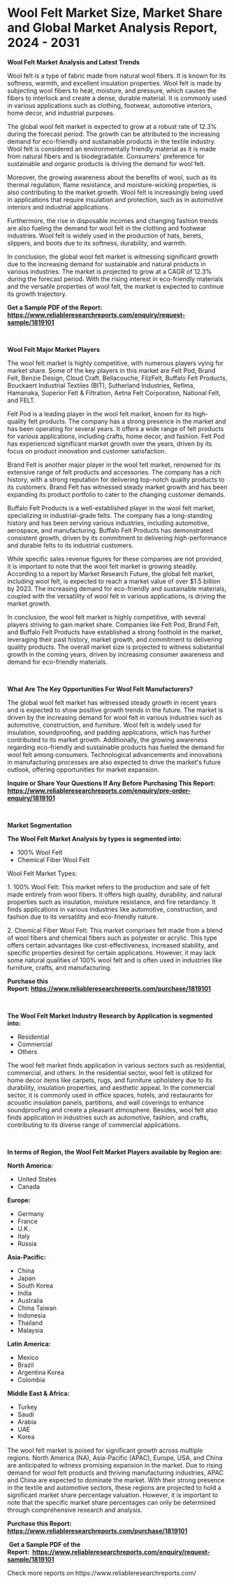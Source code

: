 <p><h1>Wool Felt Market Size, Market Share and Global Market Analysis Report, 2024 - 2031</h1></p><p><strong>Wool Felt Market Analysis and Latest Trends</strong></p>
<p><p>Wool felt is a type of fabric made from natural wool fibers. It is known for its softness, warmth, and excellent insulation properties. Wool felt is made by subjecting wool fibers to heat, moisture, and pressure, which causes the fibers to interlock and create a dense, durable material. It is commonly used in various applications such as clothing, footwear, automotive interiors, home decor, and industrial purposes.</p><p>The global wool felt market is expected to grow at a robust rate of 12.3% during the forecast period. The growth can be attributed to the increasing demand for eco-friendly and sustainable products in the textile industry. Wool felt is considered an environmentally friendly material as it is made from natural fibers and is biodegradable. Consumers' preference for sustainable and organic products is driving the demand for wool felt.</p><p>Moreover, the growing awareness about the benefits of wool, such as its thermal regulation, flame resistance, and moisture-wicking properties, is also contributing to the market growth. Wool felt is increasingly being used in applications that require insulation and protection, such as in automotive interiors and industrial applications.</p><p>Furthermore, the rise in disposable incomes and changing fashion trends are also fueling the demand for wool felt in the clothing and footwear industries. Wool felt is widely used in the production of hats, berets, slippers, and boots due to its softness, durability, and warmth.</p><p>In conclusion, the global wool felt market is witnessing significant growth due to the increasing demand for sustainable and natural products in various industries. The market is projected to grow at a CAGR of 12.3% during the forecast period. With the rising interest in eco-friendly materials and the versatile properties of wool felt, the market is expected to continue its growth trajectory.</p></p>
<p><strong>Get a Sample PDF of the Report:&nbsp; <a href="https://www.reliableresearchreports.com/enquiry/request-sample/1819101">https://www.reliableresearchreports.com/enquiry/request-sample/1819101</a></strong></p>
<p>&nbsp;</p>
<p><strong>Wool Felt Major Market Players</strong></p>
<p><p>The wool felt market is highly competitive, with numerous players vying for market share. Some of the key players in this market are Felt Pod, Brand Felt, Benzie Design, Cloud Craft, Bellacouche, FilzFelt, Buffalo Felt Products, Bouckaert Industrial Textiles (BIT), Sutherland Industries, Refima, Hamanaka, Superior Felt & Filtration, Aetna Felt Corporation, National Felt, and FELT.</p><p>Felt Pod is a leading player in the wool felt market, known for its high-quality felt products. The company has a strong presence in the market and has been operating for several years. It offers a wide range of felt products for various applications, including crafts, home decor, and fashion. Felt Pod has experienced significant market growth over the years, driven by its focus on product innovation and customer satisfaction.</p><p>Brand Felt is another major player in the wool felt market, renowned for its extensive range of felt products and accessories. The company has a rich history, with a strong reputation for delivering top-notch quality products to its customers. Brand Felt has witnessed steady market growth and has been expanding its product portfolio to cater to the changing customer demands.</p><p>Buffalo Felt Products is a well-established player in the wool felt market, specializing in industrial-grade felts. The company has a long-standing history and has been serving various industries, including automotive, aerospace, and manufacturing. Buffalo Felt Products has demonstrated consistent growth, driven by its commitment to delivering high-performance and durable felts to its industrial customers.</p><p>While specific sales revenue figures for these companies are not provided, it is important to note that the wool felt market is growing steadily. According to a report by Market Research Future, the global felt market, including wool felt, is expected to reach a market value of over $1.5 billion by 2023. The increasing demand for eco-friendly and sustainable materials, coupled with the versatility of wool felt in various applications, is driving the market growth.</p><p>In conclusion, the wool felt market is highly competitive, with several players striving to gain market share. Companies like Felt Pod, Brand Felt, and Buffalo Felt Products have established a strong foothold in the market, leveraging their past history, market growth, and commitment to delivering quality products. The overall market size is projected to witness substantial growth in the coming years, driven by increasing consumer awareness and demand for eco-friendly materials.</p></p>
<p>&nbsp;</p>
<p><strong>What Are The Key Opportunities For Wool Felt Manufacturers?</strong></p>
<p><p>The global wool felt market has witnessed steady growth in recent years and is expected to show positive growth trends in the future. The market is driven by the increasing demand for wool felt in various industries such as automotive, construction, and furniture. Wool felt is widely used for insulation, soundproofing, and padding applications, which has further contributed to its market growth. Additionally, the growing awareness regarding eco-friendly and sustainable products has fueled the demand for wool felt among consumers. Technological advancements and innovations in manufacturing processes are also expected to drive the market's future outlook, offering opportunities for market expansion.</p></p>
<p><strong>Inquire or Share Your Questions If Any Before Purchasing This Report: <a href="https://www.reliableresearchreports.com/enquiry/pre-order-enquiry/1819101">https://www.reliableresearchreports.com/enquiry/pre-order-enquiry/1819101</a></strong></p>
<p>&nbsp;</p>
<p><strong>Market Segmentation</strong></p>
<p><strong>The Wool Felt Market Analysis by types is segmented into:</strong></p>
<p><ul><li>100% Wool Felt</li><li>Chemical Fiber Wool Felt</li></ul></p>
<p><p>Wool Felt Market Types: </p><p>1. 100% Wool Felt: This market refers to the production and sale of felt made entirely from wool fibers. It offers high quality, durability, and natural properties such as insulation, moisture resistance, and fire retardancy. It finds applications in various industries like automotive, construction, and fashion due to its versatility and eco-friendly nature.</p><p>2. Chemical Fiber Wool Felt: This market comprises felt made from a blend of wool fibers and chemical fibers such as polyester or acrylic. This type offers certain advantages like cost-effectiveness, increased stability, and specific properties desired for certain applications. However, it may lack some natural qualities of 100% wool felt and is often used in industries like furniture, crafts, and manufacturing.</p></p>
<p><strong>Purchase this Report:&nbsp;<a href="https://www.reliableresearchreports.com/purchase/1819101">https://www.reliableresearchreports.com/purchase/1819101</a></strong></p>
<p>&nbsp;</p>
<p><strong>The Wool Felt Market Industry Research by Application is segmented into:</strong></p>
<p><ul><li>Residential</li><li>Commercial</li><li>Others</li></ul></p>
<p><p>The wool felt market finds application in various sectors such as residential, commercial, and others. In the residential sector, wool felt is utilized for home decor items like carpets, rugs, and furniture upholstery due to its durability, insulation properties, and aesthetic appeal. In the commercial sector, it is commonly used in office spaces, hotels, and restaurants for acoustic insulation panels, partitions, and wall coverings to enhance soundproofing and create a pleasant atmosphere. Besides, wool felt also finds application in industries such as automotive, fashion, and crafts, contributing to its diverse range of commercial applications.</p></p>
<p>&nbsp;</p>
<p><strong>In terms of Region, the Wool Felt Market Players available by Region are:</strong></p>
<p>
    <p> <strong> North America: </strong>
        <ul>
            <li>United States</li>
            <li>Canada</li>
        </ul>
        </p> 
    <p> <strong> Europe: </strong>
        <ul>
            <li>Germany</li>
            <li>France</li>
            <li>U.K.</li>
            <li>Italy</li>
            <li>Russia</li>
        </ul>
        </p> 
    <p> <strong> Asia-Pacific: </strong>
        <ul>
            <li>China</li>
            <li>Japan</li>
            <li>South Korea</li>
            <li>India</li>
            <li>Australia</li>
            <li>China Taiwan</li>
            <li>Indonesia</li>
            <li>Thailand</li>
            <li>Malaysia</li>
        </ul>
        </p> 
    <p> <strong> Latin America: </strong>
        <ul>
            <li>Mexico</li>
            <li>Brazil</li>
            <li>Argentina Korea</li>
            <li>Colombia</li>
        </ul>
        </p> 
    <p> <strong> Middle East & Africa: </strong>
        <ul>
            <li>Turkey</li>
            <li>Saudi</li>
            <li>Arabia</li>
            <li>UAE</li>
            <li>Korea</li>
        </ul>
    </p>
    </p>
<p><p>The wool felt market is poised for significant growth across multiple regions. North America (NA), Asia-Pacific (APAC), Europe, USA, and China are anticipated to witness promising expansion in the market. Due to rising demand for wool felt products and thriving manufacturing industries, APAC and China are expected to dominate the market. With their strong presence in the textile and automotive sectors, these regions are projected to hold a significant market share percentage valuation. However, it is important to note that the specific market share percentages can only be determined through comprehensive research and analysis.</p></p>
<p><strong>Purchase this Report: <a href="https://www.reliableresearchreports.com/purchase/1819101">https://www.reliableresearchreports.com/purchase/1819101</a></strong></p>
<p>&nbsp;<strong>Get a Sample PDF of the Report:&nbsp;&nbsp;<a href="https://www.reliableresearchreports.com/enquiry/request-sample/1819101">https://www.reliableresearchreports.com/enquiry/request-sample/1819101</a></strong></p>
<p><strong></strong></p>
<p>Check more reports on https://www.reliableresearchreports.com/</p>